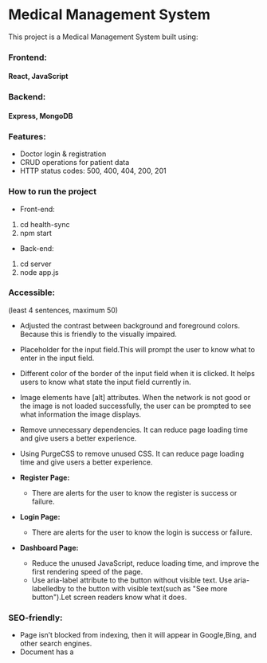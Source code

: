 # Medical Management System

This project is a Medical Management System built using:

### Frontend:

#### React, JavaScript

### Backend:

#### Express, MongoDB

### Features:

- Doctor login & registration
- CRUD operations for patient data
- HTTP status codes: 500, 400, 404, 200, 201

### How to run the project

- Front-end:

1. cd health-sync
2. npm start

- Back-end:

1. cd server
2. node app.js

<!-- - For get an temporary url for testing, (Because Cookiebot doesn't accept localhost)run:

1. npm install -g localtunnel
2. lt --port 3000
   It will give you a link like: https://long-jars-search.loca.lt. (This is a temporary link, every time will give you different one.)This one just for test Google Analytics integrating a consent management platform (CMP) for obtaining user consent before collecting data. I used Cookiebot here. -->

### Accessible:

(least 4 sentences, maximum 50)

- Adjusted the contrast between background and foreground colors. Because this is friendly to the visually impaired.
- Placeholder for the input field.This will prompt the user to know what to enter in the input field.
- Different color of the border of the input field when it is clicked. It helps users to know what state the input field currently in.
- Image elements have [alt] attributes. When the network is not good or the image is not loaded successfully, the user can be prompted to see what information the image displays.
- Remove unnecessary dependencies. It can reduce page loading time and give users a better experience.
- Using PurgeCSS to remove unused CSS. It can reduce page loading time and give users a better experience.

- **Register Page:**

  - There are alerts for the user to know the register is success or failure.

- **Login Page:**

  - There are alerts for the user to know the login is success or failure.

- **Dashboard Page:**
  - Reduce the unused JavaScript, reduce loading time, and improve the first rendering speed of the page.
  - Use aria-label attribute to the button without visible text. Use aria-labelledby to the button with visible text(such as "See more button").Let screen readers know what it does.

### SEO-friendly:

- Page isn’t blocked from indexing, then it will appear in Google,Bing, and other search engines.
- Document has a <title> element. Search engines use the <title> as the page title in search results, improving click-through rates (CTR). Browsers display the title on tabs, making navigation easier for users.
- Document has a meta description.Search engines display the description in results, improving CTR. Enhances sharing on social media, as platforms like Facebook and Twitter use meta descriptions for previews.
- Page has successful HTTP status code.Users and search engines can access the page without issues.Prevents SEO penalties from errors like 404 (Not Found) or 500 (Server Error).
- Links have descriptive text. Improves accessibility—screen readers can describe links properly.
- Links are crawlable. Search engines can properly index the linked pages, improving site ranking.Ensures smooth navigation for users, preventing broken or useless links. Boosts internal linking power, strengthening the website structure.
- robots.txt is valid. Ensures search engines can access and index key pages.
  Prevents search engines from crawling sensitive areas (e.g., /user/).
  Improves crawl efficiency, reducing unnecessary server load.

### what type of tracking you have implemented, why, and how it takes into consideration your users privacy.

(at least 2 sentences, maximum 50)

- I used google analytics to track users.
- Why I used it?
  1. Most features are available in the free version.
  2. Compare to Counter.dev.
  - User authentication: I need to track user login, error login and add new patient events, which Counter.dev cannot support well.
  - User behavior analysis: I need to track how doctors interact with patient information, such as editing patient information. Counter.dev cannot provide this kind of in-depth data tracking.
  3. Compare to Goat Counter.
  - Goat Counter is suitable for personal blogs or small websites that need concise, privacy-friendly traffic statistics, but it is not suitable for systems that need to deeply analyze user behavior, generate customized reports, or meet medical privacy compliance needs. Therefore, Goat Counter not provide enough features to meet my needs.
  4. Compare to Hotjar.
  - Although Hotjar provides very powerful behavioral analysis tools, I need more stringent data protection measures due to privacy issues and data compliance requirements for medical data. Coupled with Hotjar's performance impact and privacy compliance issues, it not be completely suitable for my medical management system, especially when sensitive medical data is involved.
- When I consider users privacy, I think Analytics has the following advantages which are benefits to my system.
  1. Google Analytics offers IP anonymization, which helps protect user identity by removing the last part of the IP address (e.g., 192.168.1.1 becomes 192.168.1.x).Just add {'anonymize_ip': true} to the head of index.html.
  2. Data retention settings allow administrators to choose how long data is stored, with options from 14 days to permanent storage, ensuring compliance with GDPR's data retention limitations. I set the time to 14 months.
  3. Google Analytics allows users to control data sharing, including disabling sharing with other Google services like Ads or BigQuery, to prevent data leakage. I set all the data sharing settings to false. Turn off the Google Signals.
  4. To comply with GDPR, Google Analytics encourages integrating a consent management platform (CMP) for obtaining user consent before collecting data. I used Cookiebot here.
  <!-- 5. Google Analytics uses cookies (\_ga, \_gid) to track user behavior, and under GDPR, user consent is required for cookie use, with Google providing guidance for compliance. -->

### threats and vulnerabilities:

(at least 2 common threats and vulnerabilities that your project might be vulnerable too. Going into detail over one of them, explaining how you have mitigated yourself against it.(at least 5 sentences, maximum 50))

- The corresponding relationship between doctors and patients. After the current doctor logs in, he/she can only add, delete, update, and check the patients he is responsible for. He/She cannot act on the patient data of other doctors.

  1. I defined a function authenticateDoctor as the middleware. It helps pass the doctorID to the patient parameter, so that all patients with the same doctorID are treated by the same doctor. This doctorID is the ID given to the user(doctor) by the system when he registers.

- To prevent anyone from registering as a doctor in the system, I have designed a registration code that users must enter when they first register to become a doctor.

  1. These registration codes can only be used once; if they have already been used, they will become invalid. Therefore, I created a new collection called code_registration in my MongoDB to store these registration codes.
  2. These codes will only be randomly generated once during the initial setup and saved in the MongoDB. On subsequent runs of the program, it will check if these registration codes already exist and will not generate new ones.
  3. It is important to note that after adding this feature, related status and code must also be added to both the front-end and back-end APIs.

